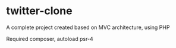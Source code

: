 # twitter-clone

A complete project created based on MVC architecture, using PHP

Required composer, autoload psr-4
